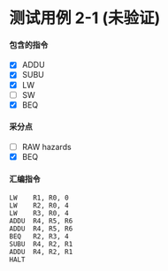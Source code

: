 # 测试用例 2-1 (未验证)

#### 包含的指令
- [x] ADDU
- [x] SUBU
- [x] LW
- [ ] SW
- [x] BEQ

#### 采分点
- [ ] RAW hazards
- [x] BEQ

#### 汇编指令
```
LW    R1, R0, 0
LW    R2, R0, 4
LW    R3, R0, 4
ADDU  R4, R5, R6
ADDU  R4, R5, R6
BEQ   R2, R3, 4
SUBU  R4, R2, R1
ADDU  R4, R2, R1
HALT
```